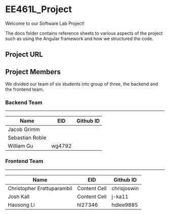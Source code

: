 # EE461L_Project
Welcome to our Software Lab Project!

The docs folder contains reference sheets to various aspects of the project such as using the Angular framework and how we structured the code.

## Project URL


## Project Members

We divided our team of six students into group of three, the backend and the frontend team. 

### Backend Team
----------------------------------------------
Name            | EID            |Github ID
-------------   | -------------  | -------------
Jacob Grimm     |  |
Sebastian Roble |  |
William Gu      | wg4792   |

### Frontend Team
----------------------------------------------
Name            | EID            |Github ID
-------------   | -------------  | -------------
Christopher Erattuparambil    | Content Cell   |chrisjoswin
Josh Kall | Content Cell   |j-ka11
Haosong Li      | hl27346   | hdlee9885


